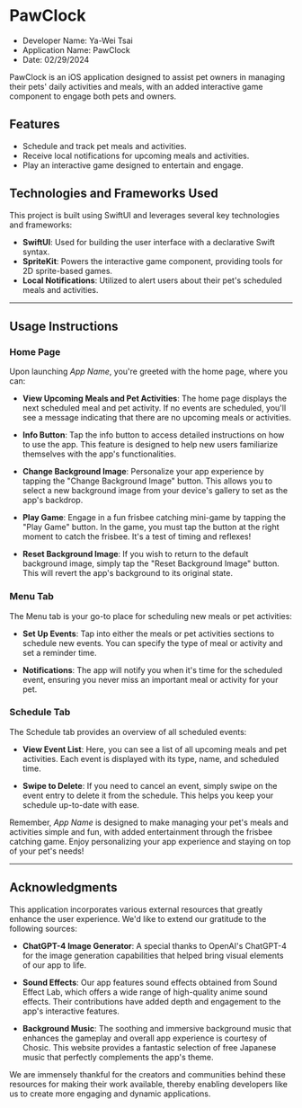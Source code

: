 # PawClock

- Developer Name: Ya-Wei Tsai
- Application Name: PawClock
- Date: 02/29/2024

PawClock is an iOS application designed to assist pet owners in managing their pets' daily activities and meals, with an added interactive game component to engage both pets and owners.

## Features

- Schedule and track pet meals and activities.
- Receive local notifications for upcoming meals and activities.
- Play an interactive game designed to entertain and engage.

## Technologies and Frameworks Used

This project is built using SwiftUI and leverages several key technologies and frameworks:

- **SwiftUI**: Used for building the user interface with a declarative Swift syntax.
- **SpriteKit**: Powers the interactive game component, providing tools for 2D sprite-based games.
- **Local Notifications**: Utilized to alert users about their pet's scheduled meals and activities.

  
---
## Usage Instructions

### Home Page
Upon launching *App Name*, you're greeted with the home page, where you can:

- **View Upcoming Meals and Pet Activities**: The home page displays the next scheduled meal and pet activity. If no events are scheduled, you'll see a message indicating that there are no upcoming meals or activities.

- **Info Button**: Tap the info button to access detailed instructions on how to use the app. This feature is designed to help new users familiarize themselves with the app's functionalities.

- **Change Background Image**: Personalize your app experience by tapping the "Change Background Image" button. This allows you to select a new background image from your device's gallery to set as the app's backdrop.

- **Play Game**: Engage in a fun frisbee catching mini-game by tapping the "Play Game" button. In the game, you must tap the button at the right moment to catch the frisbee. It's a test of timing and reflexes!

- **Reset Background Image**: If you wish to return to the default background image, simply tap the "Reset Background Image" button. This will revert the app's background to its original state.

### Menu Tab
The Menu tab is your go-to place for scheduling new meals or pet activities:

- **Set Up Events**: Tap into either the meals or pet activities sections to schedule new events. You can specify the type of meal or activity and set a reminder time.

- **Notifications**: The app will notify you when it's time for the scheduled event, ensuring you never miss an important meal or activity for your pet.

### Schedule Tab
The Schedule tab provides an overview of all scheduled events:

- **View Event List**: Here, you can see a list of all upcoming meals and pet activities. Each event is displayed with its type, name, and scheduled time.

- **Swipe to Delete**: If you need to cancel an event, simply swipe on the event entry to delete it from the schedule. This helps you keep your schedule up-to-date with ease.

Remember, *App Name* is designed to make managing your pet's meals and activities simple and fun, with added entertainment through the frisbee catching game. Enjoy personalizing your app experience and staying on top of your pet's needs!

---

## Acknowledgments
This application incorporates various external resources that greatly enhance the user experience. We'd like to extend our gratitude to the following sources:

- **ChatGPT-4 Image Generator**: A special thanks to OpenAI's ChatGPT-4 for the image generation capabilities that helped bring visual elements of our app to life.

- **Sound Effects**: Our app features sound effects obtained from Sound Effect Lab, which offers a wide range of high-quality anime sound effects. Their contributions have added depth and engagement to the app's interactive features.

- **Background Music**: The soothing and immersive background music that enhances the gameplay and overall app experience is courtesy of Chosic. This website provides a fantastic selection of free Japanese music that perfectly complements the app's theme.

We are immensely thankful for the creators and communities behind these resources for making their work available, thereby enabling developers like us to create more engaging and dynamic applications.
